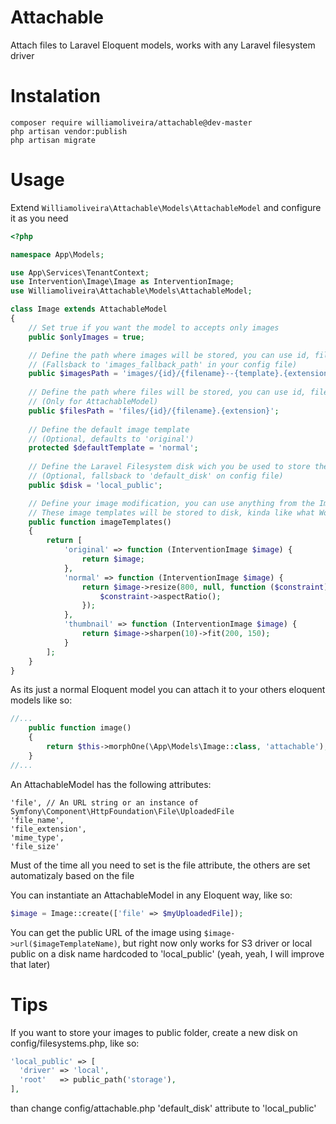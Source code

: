 # Attachable
Attach files to Laravel Eloquent models, works with any Laravel filesystem driver


# Instalation

```
composer require williamoliveira/attachable@dev-master
php artisan vendor:publish
php artisan migrate
```


# Usage

Extend `Williamoliveira\Attachable\Models\AttachableModel` and configure it as you need

```php
<?php

namespace App\Models;

use App\Services\TenantContext;
use Intervention\Image\Image as InterventionImage;
use Williamoliveira\Attachable\Models\AttachableModel;

class Image extends AttachableModel
{
    // Set true if you want the model to accepts only images
    public $onlyImages = true;

    // Define the path where images will be stored, you can use id, filename, template and extension wildcards
    // (Fallsback to 'images_fallback_path' in your config file)
    public $imagesPath = 'images/{id}/{filename}--{template}.{extension}';
    
    // Define the path where files will be stored, you can use id, filename and extension wildcards
    // (Only for AttachableModel) 
    public $filesPath = 'files/{id}/{filename}.{extension}';
    
    // Define the default image template
    // (Optional, defaults to 'original') 
    protected $defaultTemplate = 'normal';
    
    // Define the Laravel Filesystem disk wich you be used to store the files
    // (Optional, fallsback to 'default_disk' on config file)
    public $disk = 'local_public';

    // Define your image modification, you can use anything from the Image Intervetion API
    // These image templates will be stored to disk, kinda like what Wordpress does, if you are familiar
    public function imageTemplates()
    {
        return [
            'original' => function (InterventionImage $image) {
                return $image;
            },
            'normal' => function (InterventionImage $image) {
                return $image->resize(800, null, function ($constraint) {
                    $constraint->aspectRatio();
                });
            },
            'thumbnail' => function (InterventionImage $image) {
                return $image->sharpen(10)->fit(200, 150);
            }
        ];
    }
}
```

As its just a normal Eloquent model you can attach it to your others eloquent models like so:

```php
//...
    public function image()
    {
        return $this->morphOne(\App\Models\Image::class, 'attachable');
    }
//...
```

An AttachableModel has the following attributes:
```
'file', // An URL string or an instance of Symfony\Component\HttpFoundation\File\UploadedFile
'file_name',
'file_extension',
'mime_type',
'file_size'
```

Must of the time all you need to set is the file attribute, the others are set automatizaly based on the file

You can instantiate an AttachableModel in any Eloquent way, like so:
```php
$image = Image::create(['file' => $myUploadedFile]);
```

You can get the public URL of the image using `$image->url($imageTemplateName)`,
but right now only works for S3 driver or local public on a disk name hardcoded to 'local_public' (yeah, yeah, I will improve that later)

# Tips

If you want to store your images to public folder, create a new disk on config/filesystems.php, like so:
```php
'local_public' => [
  'driver' => 'local',
  'root'   => public_path('storage'),
],
```
than change config/attachable.php 'default_disk' attribute to 'local_public'

